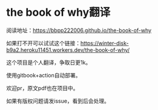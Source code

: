 # the book of why翻译

阅读地址：https://bbpp222006.github.io/the-book-of-why

如果打不开可以试试这个链接：https://winter-disk-b9a2.heroku11451.workers.dev/the-book-of-why/

这个项目是个人翻译，争取日更1k。

使用gitbook+action自动部署。

欢迎pr，原文pdf也在项目中。

如果有版权问题请发issue，看到后会处理。